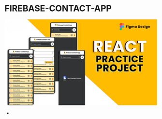 # FIREBASE-CONTACT-APP
![Firebase Figma Design](https://github.com/Aman12f/Firebase-Contact-App/blob/main/firebase_app_figma_design.png?raw=true)


- 
